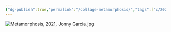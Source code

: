 ```yaml
---
{"dg-publish":true,"permalink":"/collage-metamorphosis/","tags":["c/2021","c/bw","c/face","c/shattered","c/woman"],"created":"2024-01-17T12:07:14.498-05:00","updated":"2024-01-22T14:14:44.163-05:00"}
---
```



![Metamorphosis, 2021, Jonny Garcia.jpg](/img/user/MEDIA/Metamorphosis,%202021,%20Jonny%20Garcia.jpg)
